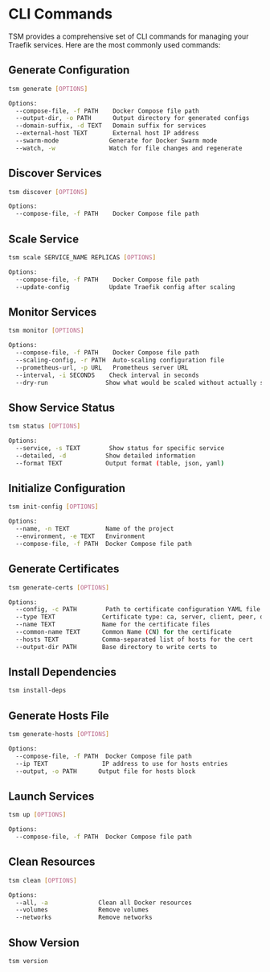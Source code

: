 # CLI Commands

TSM provides a comprehensive set of CLI commands for managing your Traefik services. Here are the most commonly used commands:

## Generate Configuration

```bash
tsm generate [OPTIONS]

Options:
  --compose-file, -f PATH    Docker Compose file path
  --output-dir, -o PATH      Output directory for generated configs
  --domain-suffix, -d TEXT   Domain suffix for services
  --external-host TEXT       External host IP address
  --swarm-mode              Generate for Docker Swarm mode
  --watch, -w               Watch for file changes and regenerate
```

## Discover Services

```bash
tsm discover [OPTIONS]

Options:
  --compose-file, -f PATH    Docker Compose file path
```

## Scale Service

```bash
tsm scale SERVICE_NAME REPLICAS [OPTIONS]

Options:
  --compose-file, -f PATH    Docker Compose file path
  --update-config           Update Traefik config after scaling
```

## Monitor Services

```bash
tsm monitor [OPTIONS]

Options:
  --compose-file, -f PATH    Docker Compose file path
  --scaling-config, -r PATH  Auto-scaling configuration file
  --prometheus-url, -p URL   Prometheus server URL
  --interval, -i SECONDS    Check interval in seconds
  --dry-run                Show what would be scaled without actually scaling
```

## Show Service Status

```bash
tsm status [OPTIONS]

Options:
  --service, -s TEXT        Show status for specific service
  --detailed, -d           Show detailed information
  --format TEXT            Output format (table, json, yaml)
```

## Initialize Configuration

```bash
tsm init-config [OPTIONS]

Options:
  --name, -n TEXT          Name of the project
  --environment, -e TEXT   Environment
  --compose-file, -f PATH  Docker Compose file path
```

## Generate Certificates

```bash
tsm generate-certs [OPTIONS]

Options:
  --config, -c PATH        Path to certificate configuration YAML file
  --type TEXT             Certificate type: ca, server, client, peer, or all
  --name TEXT             Name for the certificate files
  --common-name TEXT      Common Name (CN) for the certificate
  --hosts TEXT            Comma-separated list of hosts for the cert
  --output-dir PATH       Base directory to write certs to
```

## Install Dependencies

```bash
tsm install-deps
```

## Generate Hosts File

```bash
tsm generate-hosts [OPTIONS]

Options:
  --compose-file, -f PATH  Docker Compose file path
  --ip TEXT               IP address to use for hosts entries
  --output, -o PATH      Output file for hosts block
```

## Launch Services

```bash
tsm up [OPTIONS]

Options:
  --compose-file, -f PATH  Docker Compose file path
```

## Clean Resources

```bash
tsm clean [OPTIONS]

Options:
  --all, -a              Clean all Docker resources
  --volumes              Remove volumes
  --networks             Remove networks
```

## Show Version

```bash
tsm version
```
